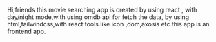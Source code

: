Hi,friends this movie searching app is created by using react , with day/night mode,with using omdb api for fetch the data, by using html,tailwindcss,with react tools like icon ,dom,axosis etc this app is an frontend app.